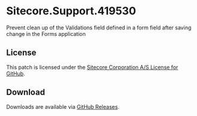 # Sitecore.Support.419530
Prevent clean up of the Validations field defined in a form field after saving change in the Forms application

## License  
This patch is licensed under the [Sitecore Corporation A/S License for GitHub](https://github.com/sitecoresupport/Sitecore.Support.419530/blob/master/LICENSE).  

## Download  
Downloads are available via [GitHub Releases](https://github.com/sitecoresupport/Sitecore.Support.419530/releases).  
